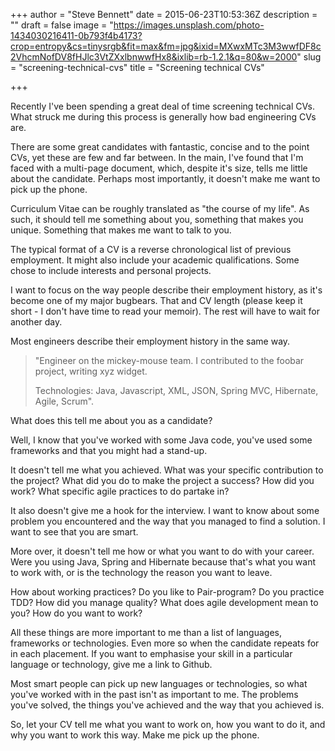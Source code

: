 +++
author = "Steve Bennett"
date = 2015-06-23T10:53:36Z
description = ""
draft = false
image = "https://images.unsplash.com/photo-1434030216411-0b793f4b4173?crop=entropy&cs=tinysrgb&fit=max&fm=jpg&ixid=MXwxMTc3M3wwfDF8c2VhcmNofDV8fHJlc3VtZXxlbnwwfHx8&ixlib=rb-1.2.1&q=80&w=2000"
slug = "screening-technical-cvs"
title = "Screening technical CVs"

+++


Recently I've been spending a great deal of time screening technical CVs. What struck me during this process is generally how bad engineering CVs are.

There are some great candidates with fantastic, concise and to the point CVs, yet these are few and far between. In the main, I've found that I'm faced with a multi-page document, which, despite it's size, tells me little about the candidate. Perhaps most importantly, it doesn't make me want to pick up the phone.

Curriculum Vitae can be roughly translated as "the course of my life". As such, it should tell me something about you, something that makes you unique. Something that makes me want to talk to you.

The typical format of a CV is a reverse chronological list of previous employment. It might also include your academic qualifications. Some chose to include interests and personal projects.

I want to focus on the way people describe their employment history, as it's become one of my major bugbears. That and CV length (please keep it short - I don't have time to read your memoir). The rest will have to wait for another day.

Most engineers describe their employment history in the same way.

> "Engineer on the mickey-mouse team. I contributed to the foobar project, writing xyz widget.
> 
> Technologies: Java, Javascript, XML, JSON, Spring MVC, Hibernate, Agile, Scrum".

What does this tell me about you as a candidate?

Well, I know that you've worked with some Java code, you've used some frameworks and that you might had a stand-up.

It doesn't tell me what you achieved. What was your specific contribution to the project? What did you do to make the project a success? How did you work? What specific agile practices to do partake in?

It also doesn't give me a hook for the interview. I want to know about some problem you encountered and the way that you managed to find a solution. I want to see that you are smart.

More over, it doesn't tell me how or what you want to do with your career. Were you using Java, Spring and Hibernate because that's what you want to work with, or is the technology the reason you want to leave.

How about working practices? Do you like to Pair-program? Do you practice TDD? How did you manage quality? What does agile development mean to you? How do you want to work?

All these things are more important to me than a list of languages, frameworks or technologies. Even more so when the candidate repeats for in each placement. If you want to emphasise your skill in a particular language or technology, give me a link to Github.

Most smart people can pick up new languages or technologies, so what you've worked with in the past isn't as important to me. The problems you've solved, the things you've achieved and the way that you achieved is.

So, let your CV tell me what you want to work on, how you want to do it, and why you want to work this way. Make me pick up the phone.



